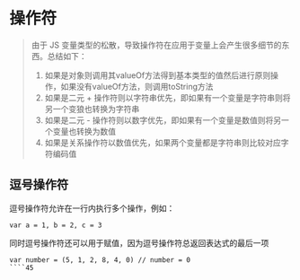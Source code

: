 # 操作符
> 由于 JS 变量类型的松散，导致操作符在应用于变量上会产生很多细节的东西。总结如下：<br>
> 1. 如果是对象则调用其valueOf方法得到基本类型的值然后进行原则操作，如果没有valueOf方法，则调用toString方法
> 2. 如果是二元  + 操作符则以字符串优先，即如果有一个变量是字符串则将另一个变狼也转换为字符串
> 3. 如果是二元 - 操作符则以数字优先，即如果有一个变量是数值则将另一个变量也转换为数值
> 4. 如果是关系操作符以数值优先，如果两个变量都是字符串则比较对应字符编码值

## 逗号操作符
逗号操作符允许在一行内执行多个操作，例如：
````
var a = 1, b = 2, c = 3
````
同时逗号操作符还可以用于赋值，因为逗号操作符总返回表达式的最后一项
````
var number = (5, 1, 2, 8, 4, 0) // number = 0
````45